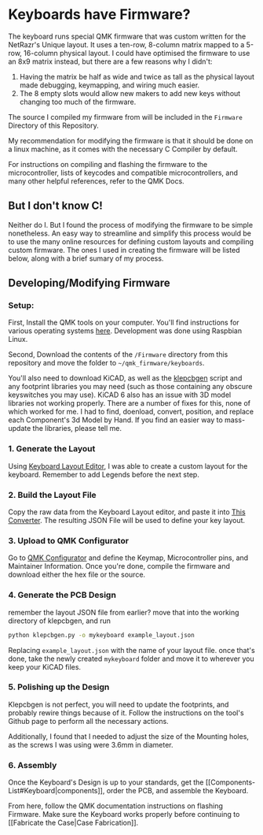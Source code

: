 
# Keyboards have Firmware?
The keyboard runs special QMK firmware that was custom written for the NetRazr's Unique layout. It uses a ten-row, 8-column matrix mapped to a 5-row, 16-column physical layout. I could have optimised the firmware to use an 8x9 matrix instead, but there are a few reasons why I didn't:

1. Having the matrix be half as wide and twice as tall as the physical layout made debugging, keymapping, and wiring much easier.
2. The 8 empty slots would allow new makers to add new keys without changing too much of the firmware.

The source I compiled my firmware from will be included in the `Firmware` Directory of this Repository.

My recommendation for modifying the firmware is that it should be done on a linux machine, as it comes with the necessary C Compiler by default. 

For instructions on compiling and flashing the firmware to the microcontroller, lists of keycodes and compatible microcontrollers, and many other helpful references, refer to the QMK Docs.

## But I don't know C!
Neither do I. But I found the process of modifying the firmware to be simple nonetheless. 
An easy way to streamline and simplify this process would be to use the many online resources for defining custom layouts and compiling custom firmware. The ones I used in creating the firmware will be listed below, along with a brief sumary of my process.

## Developing/Modifying Firmware
### Setup:
First, Install the QMK tools on your computer. You'll find instructions for various operating systems [here](https://docs.qmk.fm/#/newbs_getting_started). Development was done using Raspbian Linux.

Second, Download the contents of the `/Firmware` directory from this repository and move the folder to `~/qmk_firmware/keyboards`.

You'll also need to download KiCAD, as well as the [klepcbgen](https://github.com/jeroen94704/klepcbgen) script and any footprint libraries you may need (such as those containing any obscure keyswitches you may use). KiCAD 6 also has an issue with 3D model libraries not working properly. There are a number of fixes for this, none of which worked for me. I had to find, doenload, convert, position, and replace each Component's 3d Model by Hand. If you find an easier way to mass-update the libraries, please tell me.
### 1. Generate the Layout
Using [Keyboard Layout Editor](http://www.keyboard-layout-editor.com/), I was able to create a custom layout for the keyboard. Remember to add Legends before the next step.
### 2. Build the Layout File
Copy the raw data from the Keyboard Layout editor, and paste it into [This Converter](https://qmk.fm/converter/). The resulting JSON File will be used to define your key layout.

### 3. Upload to QMK Configurator
Go to [QMK Configurator](https://config.qmk.fm/#/checkerboards/quark_squared/LAYOUT_4_2x225u) and define the Keymap, Microcontroller pins, and Maintainer Information. Once you're done, compile the firmware and download either the hex file or the source.

### 4. Generate the PCB Design
remember the layout JSON file from earlier? move that into the working directory of klepcbgen, and run

```bash
python klepcbgen.py -o mykeyboard example_layout.json
```
Replacing `example_layout.json` with the name of your layout file. once that's done, take the newly created `mykeyboard` folder and move it to wherever you keep your KiCAD files.

### 5. Polishing up the Design
Klepcbgen is not perfect, you will need to update the footprints, and probably rewire things because of it. Follow the instructions on the tool's Github page to perform all the necessary actions.

Additionally, I found that I needed to adjust the size of the Mounting holes, as the screws I was using were 3.6mm in diameter.

### 6. Assembly
Once the Keyboard's Design is up to your standards, get the [[Components-List#Keyboard|components]], order the PCB, and assemble the Keyboard.

From here, follow the QMK documentation instructions on flashing Firmware. Make sure the Keyboard works properly before continuing to [[Fabricate the Case|Case Fabrication]].